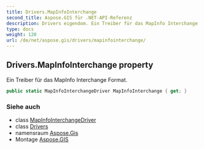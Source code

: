 ```yaml
---
title: Drivers.MapInfoInterchange
second_title: Aspose.GIS für .NET-API-Referenz
description: Drivers eigendom. Ein Treiber für das MapInfo Interchange Format.
type: docs
weight: 120
url: /de/net/aspose.gis/drivers/mapinfointerchange/
---
```

## Drivers.MapInfoInterchange property

Ein Treiber für das MapInfo Interchange Format.

```csharp
public static MapInfoInterchangeDriver MapInfoInterchange { get; }
```

### Siehe auch

* class [MapInfoInterchangeDriver](../../../aspose.gis.formats.mapinfointerchange/mapinfointerchangedriver/)
* class [Drivers](../)
* namensraum [Aspose.Gis](../../drivers/)
* Montage [Aspose.GIS](../../../)


